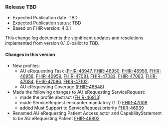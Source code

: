 ### Release TBD
- Expected Publication date: TBD
- Expected Publication status: TBD
- Based on FHIR version: 4.0.1

This change log documents the significant updates and resolutions implemented from version 0.1.0-ballot to TBD.

#### Changes in this version
- New profiles: 
  - AU eRequesting Task ([FHIR-46947](https://jira.hl7.org/browse/FHIR-46947), [FHIR-46950](https://jira.hl7.org/browse/FHIR-46950), [FHIR-46956](https://jira.hl7.org/browse/FHIR-46956), [FHIR-46958](https://jira.hl7.org/browse/FHIR-46958), [FHIR-46959](https://jira.hl7.org/browse/FHIR-46959), [FHIR-47081](https://jira.hl7.org/browse/FHIR-47081), [FHIR-47082](https://jira.hl7.org/browse/FHIR-47082), [FHIR-47083](https://jira.hl7.org/browse/FHIR-47083), [FHIR-47084](https://jira.hl7.org/browse/FHIR-47084), [FHIR-47086](https://jira.hl7.org/browse/FHIR-47086), [FHIR-47102](https://jira.hl7.org/browse/FHIR-47102).
  - AU eRequesting Coverage ([FHIR-46848](https://jira.hl7.org/browse/FHIR-46848))
- Made the following changes to AU eRequesting ServiceRequest:
  - made the profile abstract ([FHIR-46813](https://jira.hl7.org/browse/FHIR-46813))
  - made ServiceRequest.encounter mandatory (1..1) [FHIR-47008](https://jira.hl7.org/browse/FHIR-47008)
  - added Must Support to ServiceRequest.priority [FHIR-46939](https://jira.hl7.org/browse/FHIR-46939)
- Renamed AU eRequesting Patient Access actor and CapabilityStatement to be AU eRequesting Patient [FHIR-46802](https://jira.hl7.org/browse/FHIR-46802)
